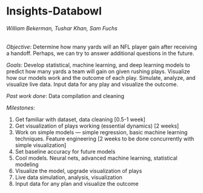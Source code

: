 # Insights-Databowl
###### William Bekerman, Tushar Khan, Sam Fuchs

*Objective*: Determine how many yards will an NFL player gain after receiving a handoff. Perhaps, we can try to answer additional questions in the future.

*Goals*: Develop statistical, machine learning, and deep learning models to predict how many yards a team will gain on given rushing plays. Visualize how our models work and the outcome of each play. Simulate, analyze, and visualize live data. Input data for any play and visualize the outcome.

*Past work done*: Data compilation and cleaning

*Milestones*: 
1. Get familiar with dataset, data cleaning [0.5-1 week]
1. Get visualization of plays working (essential dynamics) [2 weeks]
1. Work on simple models — simple regression, basic machine learning techniques. Feature engineering [2 weeks to be done concurrently with simple visualization]
1. Set baseline accuracy for future models
1. Cool models. Neural nets, advanced machine learning, statistical modeling
1. Visualize the model, upgrade visualization of plays
1. Live data simulation, analysis, visualization
1. Input data for any plan and visualize the outcome

